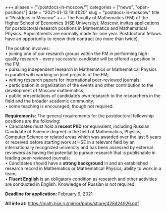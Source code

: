 +++
aliases = ["/postdocs-in-moscow/"]
categories = ["news", "open-positions"]
date = "2021-01-13 19:41:20"
slug = "postdocs-in-moscow"
title = "Postdocs in Moscow"
+++
The Faculty of Mathematics (FM) of the Higher School of Economics (HSE
University), Moscow, invites applications for postdoctoral research
positions in Mathematics and Mathematical Physics. Appointments are
normally made for one year. Postdoctoral fellows have an opportunity to
renew their contract (no more than twice).

The position involves:  
• joining one of our research groups within the FM in performing
high-quality research – every successful candidate will be offered a
position in the FM;  
• pursuing independent research in Mathematics or Mathematical Physics
in parallel with working on joint projects of the FM;  
• writing research papers for international peer-reviewed journals;  
• participation in organization of the events and other contribution to
the development of Moscow mathematics;  
• public presentations of candidate’s own research to the researchers in
the field and the broader academic community;  
• some teaching is encouraged, though not required.

**Requirements:** The general requirements for the postdoctoral
fellowship positions are the following:  
• Candidates must hold a **recent PhD** (or equivalent, including
Russian Candidate of Science degree) in the field of Mathematics,
Physics, Computer Science or related areas which was awarded over the
last 5 years or received before starting work at HSE in a relevant field
by an internationally recognized university and has been assessed by
external reviewers as having the potential to pursue research that is
publishable in leading peer-reviewed journals;  
• Candidates should have a **strong background** in and an established
research record in Mathematics or Mathematical Physics; ability to work
in a team;  
• **Fluent English** is an obligatory condition as research and other
activities are conducted in English. Knowledge of Russian is not
required.

**Deadline for application:** February 9, 2021

**All info at:** <https://math.hse.ru/mirror/pubs/share/428424926.pdf>
